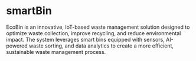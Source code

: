 # smartBin
EcoBin is an innovative, IoT-based waste management solution designed to optimize waste collection, improve recycling, and reduce environmental impact. The system leverages smart bins equipped with sensors, AI-powered waste sorting, and data analytics to create a more efficient, sustainable waste management process.
